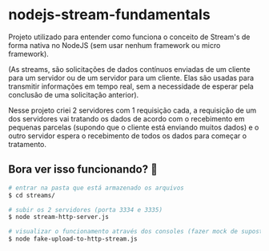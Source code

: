 # nodejs-stream-fundamentals
Projeto utilizado para entender como funciona o conceito de Stream's de forma nativa no NodeJS (sem usar nenhum framework ou micro framework).

(As streams, são solicitações de dados contínuos enviadas de um cliente para um servidor ou de um servidor para um cliente. Elas são usadas para transmitir informações em tempo real, sem a necessidade de esperar pela conclusão de uma solicitação anterior).

Nesse projeto criei 2 servidores com 1 requisição cada, a requisição de um dos servidores vai tratando os dados de acordo com o recebimento em pequenas parcelas (supondo que o cliente está enviando muitos dados) e o outro servidor espera o recebimento de todos os dados para começar o tratamento.

## Bora ver isso funcionando? 🚀

```bash
# entrar na pasta que está armazenado os arquivos 
$ cd streams/

# subir os 2 servidores (porta 3334 e 3335)
$ node stream-http-server.js

# visualizar o funcionamento através dos consoles (fazer mock de supostas requisições de clientes)
$ node fake-upload-to-http-stream.js
